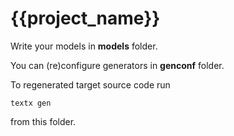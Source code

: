 # {{project_name}}

Write your models in **models** folder.

You can (re)configure generators in **genconf** folder.

To regenerated target source code run

    textx gen

from this folder.

